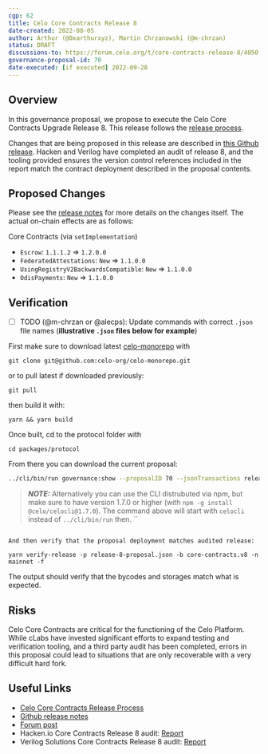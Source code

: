 ```yaml
---
cgp: 62
title: Celo Core Contracts Release 8
date-created: 2022-08-05
author: Arthur (@0xarthurxyz), Martin Chrzanowski (@m-chrzan)
status: DRAFT
discussions-to: https://forum.celo.org/t/core-contracts-release-8/4050
governance-proposal-id: 70
date-executed: [if executed] 2022-09-28
---
```


## Overview

In this governance proposal, we propose to execute the Celo Core Contracts Upgrade Release 8. This release follows the [release process](https://docs.celo.org/community/release-process/smart-contracts).

Changes that are being proposed in this release are described in [this Github release](https://github.com/celo-org/celo-monorepo/releases/tag/core-contracts.v8). Hacken and Verilog have completed an audit of release 8, and the tooling provided ensures the version control references included in the report match the contract deployment described in the proposal contents.

## Proposed Changes

Please see the [release notes](https://github.com/celo-org/celo-monorepo/releases/tag/core-contracts.v8.pre-audit) for more details on the changes itself. The actual on-chain effects are as follows:

Core Contracts (via `setImplementation`)

- `Escrow`: `1.1.1.2` => `1.2.0.0`
- `FederatedAttestations`: `New` => `1.1.0.0`
- `UsingRegistryV2BackwardsCompatible`: `New` => `1.1.0.0`
- `OdisPayments`:  `New` => `1.1.0.0`

## Verification

- [ ] TODO (@m-chrzan or @alecps): Update commands with correct `.json` file names (**illustrative `.json` files below for example**)

First make sure to download latest [celo-monorepo]([url](https://github.com/celo-org/celo-monorepo/)) with

`git clone git@github.com:celo-org/celo-monorepo.git`

or to pull latest if downloaded previously:

`git pull`

then build it with:

`yarn && yarn build`

Once built, cd to the protocol folder with 

`cd packages/protocol`

From there you can download the current proposal:

```bash
../cli/bin/run governance:show --proposalID 70 --jsonTransactions release-8-proposal.json --node https://forno.celo.org
```

> **_NOTE:_**  Alternatively you can use the CLI distrubuted via npm, but make sure to have version 1.7.0 or higher (with `npm -g install @celo/celocli@1.7.0`). The command above will start with `celocli` instead of `../cli/bin/run` then.
``
```

And then verify that the proposal deployment matches audited release:

yarn verify-release -p release-8-proposal.json -b core-contracts.v8 -n mainnet -f
```

The output should verify that the bycodes and storages match what is expected.

## Risks

Celo Core Contracts are critical for the functioning of the Celo Platform. While cLabs have invested significant efforts to expand testing and verification tooling, and a third party audit has been completed, errors in this proposal could lead to situations that are only recoverable with a very difficult hard fork.

## Useful Links

- [Celo Core Contracts Release Process](https://docs.celo.org/community/release-process/smart-contracts)
- [Github release notes](https://github.com/celo-org/celo-monorepo/releases/tag/core-contracts.v8.pre-audit)
- [Forum post](https://forum.celo.org/t/core-contracts-release-8/4050)
- Hacken.io Core Contracts Release 8 audit: [Report](https://hacken.io/wp-content/uploads/2022/08/CLABS_04072022_SCAudit_Report2-5.pdf)
- Verilog Solutions Core Contracts Release 8 audit: [Report](https://www.verilog.solutions/audits/celo_pr_9740/)
